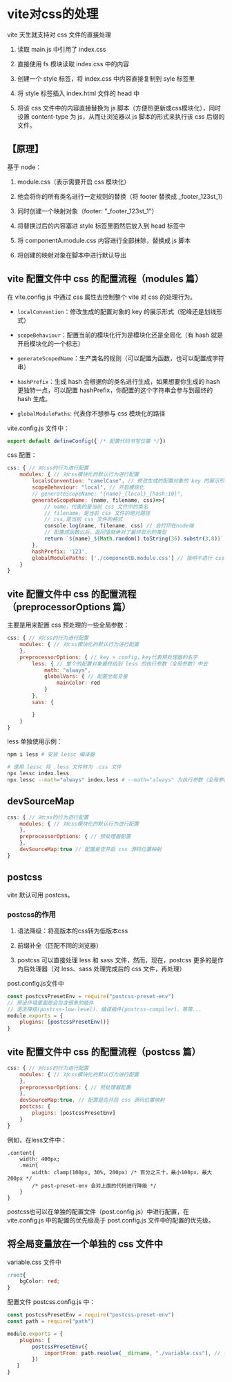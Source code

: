 # vite对css的处理

vite 天生就支持对 css 文件的直接处理

1. 读取 main.js 中引用了 index.css

2. 直接使用 fs 模块读取 index.css 中的内容

3. 创建一个 style 标签，将 index.css 中内容直接复制到 syle 标签里

4. 将 style 标签插入 index.html 文件的 head 中

5. 将该 css 文件中的内容直接替换为 js 脚本（方便热更新或css模块化），同时设置 content-type 为 js，从而让浏览器以 js 脚本的形式来执行该 css 后缀的文件。

## 【原理】

基于 node：

1. module.css（表示需要开启 css 模块化）

2. 他会将你的所有类名进行一定规则的替换（将 footer 替换成 _footer_123st_1）

3. 同时创建一个映射对象（footer: "_footer_123st_1"）

4. 将替换过后的内容塞进 style 标签里面然后放入到 head 标签中

5. 将 componentA.module.css 内容进行全部抹除，替换成 js 脚本

6. 将创建的映射对象在脚本中进行默认导出

## vite 配置文件中 css 的配置流程（modules 篇）

在 vite.config.js 中通过 css 属性去控制整个 vite 对 css 的处理行为。

- `localConvention`：修改生成的配置对象的 key 的展示形式（驼峰还是划线形式）

- `scopeBehaviour`：配置当前的模块化行为是模块化还是全局化（有 hash 就是开启模块化的一个标志）

- `generateScopedName`：生产类名的规则（可以配置为函数，也可以配置成字符串）

- `hashPrefix`：生成 hash 会根据你的类名进行生成，如果想要你生成的 hash 更独特一点，可以配置 hashPrefix，你配置的这个字符串会参与到最终的 hash 生成。

- `globalModulePaths`: 代表你不想参与 css 模块化的路径

vite.config.js 文件中：

```js
export default defineConfig({ /* 配置代码书写位置 */})
```

css 配置：

```js
css: { // 对css的行为进行配置
    modules: { // 对css模块化的默认行为进行配置
        localsConvention: "camelCase", // 修改生成的配置对象的 key 的展示形式（驼峰还是划线形式）
        scopeBehaviour: "local", // 开启模块化
        // generateScopeName: "{name}_{local}_{hash:10}",
        generateScopeName: (name, filename, css)=>{
            // name，代表的是当前 css 文件中的类名
            // filename，是当前 css 文件的绝对路径
            // css,是当前 css 文件的格式
            console.log(name, filename, css) // 会打印在node端
            // 配置成函数以后，返回值就绝对了最终显示的类型
            return `${name}_${Math.random().toString(36).substr(3,8)}`
        },
        hashPrefix: '123',
        globalModulePaths: ['./componentB.module.css'] // 指明不进行 css 模块化的路径
    }
}  
```

## vite 配置文件中 css 的配置流程（preprocessorOptions 篇）

主要是用来配置 css 预处理的一些全局参数：

```js
css: { // 对css的行为进行配置
    modules: { // 对css模块化的默认行为进行配置
    },
    preprocessorOptions: { // key + config，key代表预处理器的名字
        less: { // 整个的配置对象最终给到 less 的执行参数（全局参数）中去
            math: "always",
            globalVars: { // 配置全局变量
                mainColor: red
            }
        },
        sass: {

        }
    }
}  
```

less 单独使用示例：

```bash
npm i less # 安装 lessc 编译器

# 使用 lessc 将 .less 文件转为 .css 文件
npx lessc index.less
npx lessc --math="always" index.less # --math="always" 为执行参数（全局参数）
```

## devSourceMap

```js
css: { // 对css的行为进行配置
    modules: { // 对css模块化的默认行为进行配置
    },
    preprocessorOptions: { // 预处理器配置
    },
    devSourceMap:true // 配置是否开启 css 源码位置映射
}  
```

## postcss

vite 默认可用 postcss。

### postcss的作用

1. 语法降级：将高版本的css转为低版本css

2. 前缀补全（匹配不同的浏览器）

3. postcss 可以直接处理 less 和 sass 文件，然而，现在，postcss 更多的是作为后处理器（对 less、sass 处理完成后的 css 文件，再处理）

post.config.js文件中

```js
const postcssPresetEnv = require("postcss-preset-env")
// 预设环境里面是会包含很多的插件
// 语法降级(postcss-low-level)、编译插件(postcss-compiler)、等等...
module.exports = {
    plugins: [postcssPresetEnv()]
}
```

## vite 配置文件中 css 的配置流程（postcss 篇）

```js
css: { // 对css的行为进行配置
    modules: { // 对css模块化的默认行为进行配置
    },
    preprocessorOptions: { // 预处理器配置
    },
    devSourceMap:true, // 配置是否开启 css 源码位置映射
    postcss: {
        plugins: [postcssPresetEnv]
    }
}  
```

例如，在less文件中：

```less
.content{
    width: 400px;
    .main{
        width: clamp(100px, 30%, 200px) /* 百分之三十，最小100px，最大200px */
        /* post-preset-env 会对上面的代码进行降级 */
    }
}
```

postcss也可以在单独的配置文件（post.config.js）中进行配置，在 vite.config.js 中的配置的优先级高于 post.config.js 文件中的配置的优先级。

## 将全局变量放在一个单独的 css 文件中

variable.css 文件中

```css
:root{
    bgColor: red;
}
```

配置文件 postcss.config.js 中：

```js
const postcssPresetEnv = require("postcss-preset-env")
const path = require("path")

module.exports = {
    plugins: [
        postcssPresetEnv({
            importFrom: path.resolve(__dirname, "./variable.css"), // 告诉postcss，让一些全局变量记下来。
        })
   ]
}  
```


